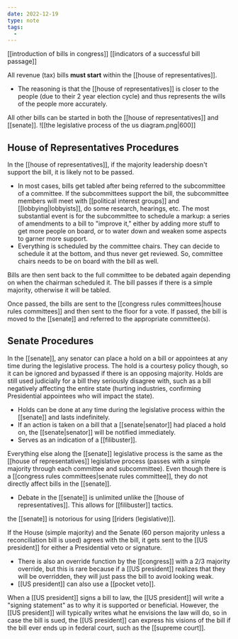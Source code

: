 ```yaml
---
date: 2022-12-19
type: note
tags:
  -
---
```


[[introduction of bills in congress]]
[[indicators of a successful bill passage]]

All revenue (tax) bills **must start** within the [[house of representatives]].
- The reasoning is that the [[house of representatives]] is closer to the people (due to their 2 year election cycle) and thus represents the wills of the people more accurately.

All other bills can be started in both the [[house of representatives]] and [[senate]].
![[the legislative process of the us diagram.png|600]]

## House of Representatives Procedures
In the [[house of representatives]], if the majority leadership doesn't support the bill, it is likely not to be passed.
- In most cases, bills get tabled after being referred to the subcommittee of a committee. If the subcommittees support the bill, the subcommittee members will meet with [[political interest groups]] and [[lobbying|lobbyists]], do some research, hearings, etc. The most substantial event is for the subcommittee to schedule a markup: a series of amendments to a bill to "improve it," either by adding more stuff to get more people on board, or to water down and weaken some aspects to garner more support.
- Everything is scheduled by the committee chairs. They can decide to schedule it at the bottom, and thus never get reviewed. So, committee chairs needs to be on board with the bill as well.

Bills are then sent back to the full committee to be debated again depending on when the chairman scheduled it. The bill passes if there is a simple majority, otherwise it will be tabled.

Once passed, the bills are sent to the [[congress rules committees|house rules committees]] and then sent to the floor for a vote. If passed, the bill is moved to the [[senate]] and referred to the appropriate committee(s).

## Senate Procedures
In the [[senate]], any senator can place a hold on a bill or appointees at any time during the legislative process. The hold is a courtesy policy though, so it can be ignored and bypassed if there is an opposing majority. Holds are still used judicially for a bill they seriously disagree with, such as a bill negatively affecting the entire state (hurting industries, confirming Presidential appointees who will impact the state).
- Holds can be done at any time during the legislative process within the [[senate]] and lasts indefinitely.
- If an action is taken on a bill that a [[senate|senator]] had placed a hold on, the [[senate|senator]] will be notified immediately.
- Serves as an indication of a [[filibuster]].

Everything else along the [[senate]] legislative process is the same as the [[house of representatives]] legislative process (passes with a simple majority through each committee and subcommittee). Even though there is a [[congress rules committees|senate rules committee]], they do not directly affect bills in the [[senate]].
- Debate in the [[senate]] is unlimited unlike the [[house of representatives]]. This allows for [[filibuster]] tactics.

the [[senate]] is notorious for using [[riders (legislative)]].

If the House (simple majority) and the Senate (60 person majority unless a reconciliation bill is used) agrees with the bill, it gets sent to the [[US president]] for either a Presidential veto or signature.
- There is also an override function by the [[congress]] with a 2/3 majority override, but this is rare because if a [[US president]] realizes that they will be overridden, they will just pass the bill to avoid looking weak.
- [[US president]] can also use a [[pocket veto]].

When a [[US president]] signs a bill to law, the [[US president]] will write a "signing statement" as to why it is supported or beneficial. However, the [[US president]] will typically writes what he envisions the law will do, so in case the bill is sued, the [[US president]] can express his visions of the bill if the bill ever ends up in federal court, such as the [[supreme court]].
